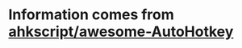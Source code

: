 # Information comes from [ahkscript/awesome-AutoHotkey](https://github.com/ahkscript/awesome-AutoHotkey)

